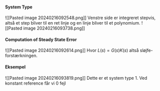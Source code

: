 #### System Type
![[Pasted image 20240216092548.png]]
Venstre side er integreret stepvis, altså et step bliver til en ret linje og en linje bliver til et polynomium.
![[Pasted image 20240216093738.png]]

#### Computation of Steady State Error
![[Pasted image 20240216092614.png]]
Hvor $L(s)=G(s)K(s)$ altså sløjfe-forstærkningen.

#### Eksempel
![[Pasted image 20240216093819.png]]
Dette er et system type 1. Ved konstant reference får vi 0 fejl
